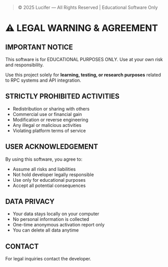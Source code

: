 > © 2025 Lucifer — All Rights Reserved | Educational Software Only

# ⚠️ LEGAL WARNING & AGREEMENT

## IMPORTANT NOTICE
This software is for EDUCATIONAL PURPOSES ONLY. 
Use at your own risk and responsibility.

Use this project solely for **learning, testing, or research purposes** 
related to RPC systems and API integration.

## STRICTLY PROHIBITED ACTIVITIES
- Redistribution or sharing with others  
- Commercial use or financial gain  
- Modification or reverse engineering  
- Any illegal or malicious activities  
- Violating platform terms of service  

## USER ACKNOWLEDGEMENT
By using this software, you agree to:  
- Assume all risks and liabilities  
- Not hold developer legally responsible  
- Use only for educational purposes  
- Accept all potential consequences  

## DATA PRIVACY
- Your data stays locally on your computer  
- No personal information is collected  
- One-time anonymous activation report only  
- You can delete all data anytime  

## CONTACT
For legal inquiries contact the developer.
